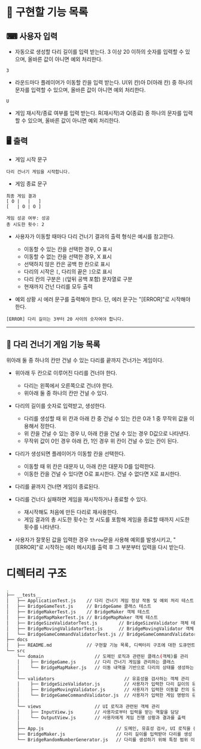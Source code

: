 # 📌 구현할 기능 목록

## ⌨ 사용자 입력

- 자동으로 생성할 다리 길이를 입력 받는다. 3 이상 20 이하의 숫자를 입력할 수 있으며, 올바른 값이 아니면 예외 처리한다.

```
3
```

- 라운드마다 플레이어가 이동할 칸을 입력 받는다. U(위 칸)아 D(아래 칸) 중 하나의 문자를 입력할 수 있으며, 올바른 값이 아니면 예외 처리한다.

```
U
```

- 게임 재시작/종료 여부를 입력 받는다. R(재시작)과 Q(종료) 중 하나의 문자를 입력할 수 있으며, 올바른 값이 아니면 예외 처리한다.

## 🖥 출력

- 게임 시작 문구

```
다리 건너기 게임을 시작합니다.
```

- 게임 종료 문구

```
최종 게임 결과
[ O |   |   ]
[   | O | O ]

게임 성공 여부: 성공
총 시도한 횟수: 2
```

- 사용자가 이동할 때마다 다리 건너기 결과의 출력 형식은 예시를 참고한다.

  - 이동할 수 있는 칸을 선택한 경우, O 표시
  - 이동할 수 없는 칸을 선택한 경우, X 표시
  - 선택하지 않은 칸은 공백 한 칸으로 표시
  - 다리의 시작은 `[`, 다리의 끝은 `]`으로 표시
  - 다리 칸의 구분은 `|`(앞뒤 공백 포함) 문자열로 구분
  - 현재까지 건넌 다리를 모두 출력

- 예외 상황 시 에러 문구를 출력해야 한다. 단, 에러 문구는 "[ERROR]"로 시작해야 한다.

```
[ERROR] 다리 길이는 3부터 20 사이의 숫자여야 합니다.
```

---

## 🚀 다리 건너기 게임 기능 목록

위아래 둘 중 하나의 칸만 건널 수 있는 다리를 끝까지 건너가는 게임이다.

- 위아래 두 칸으로 이루어진 다리를 건너야 한다.

  - 다리는 왼쪽에서 오른쪽으로 건너야 한다.
  - 위아래 둘 중 하나의 칸만 건널 수 있다.

- 다리의 길이를 숫자로 입력받고, 생성한다.

  - 다리를 생성할 때 위 칸과 아래 칸 중 건널 수 있는 칸은 0과 1 중 무작위 값을 이용해서 정한다.
  - 위 칸을 건널 수 있는 경우 U, 아래 칸을 건널 수 있는 경우 D값으로 나타낸다.
  - 무작위 값이 0인 경우 아래 칸, 1인 경우 위 칸이 건널 수 있는 칸이 된다.

- 다리가 생성되면 플레이어가 이동할 칸을 선택한다.

  - 이동할 때 위 칸은 대문자 U, 아래 칸은 대문자 D를 입력한다.
  - 이동한 칸을 건널 수 있다면 O로 표시한다. 건널 수 없다면 X로 표시한다.

- 다리를 끝까지 건너면 게임이 종료된다.

- 다리를 건너다 실패하면 게임을 재시작하거나 종료할 수 있다.

  - 재시작해도 처음에 만든 다리로 재사용한다.
  - 게임 결과의 총 시도한 횟수는 첫 시도를 포함해 게임을 종료할 때까지 시도한 횟수를 나타낸다.

- 사용자가 잘못된 값을 입력한 경우 `throw`문을 사용해 예외를 발생시키고, "[ERROR]"로 시작하는 에러 메시지를 출력 후 그 부분부터 입력을 다시 받는다.

# 디렉터리 구조

```bash
.
├── __tests__
│   ├── ApplicationTest.js    // 다리 건너기 게임 정상 작동 및 예외 처리 테스트
│   ├── BridgeGameTest.js     // BridgeGame 클래스 테스트
│   ├── BridgeMakerTest.js    // BridgeMaker 객체 테스트
│   ├── BridgeMapMakerTest.js // BridgeMapMaker 객체 테스트
│   ├── BridgeSizeValidatorTest.js        // BridgeSizeValidator 객체 테스트
│   ├── BridgeMovingValidatorTest.js      // BridgeMovingValidator 객체 테스트
│   └── BridgeGameCommandValidatorTest.js // BridgeGameCommandValidator 객체 테스트
├── docs
│   ├── README.md             // 구현할 기능 목록, 디렉터리 구조에 대한 도큐먼트
└── src
    └── domain                   // 도메인 로직과 관련된 클래스(객체)를 관리
    │    ├── BridgeGame.js       // 다리 건너기 게임을 관리하는 클래스
    │    └── BridgeMapMaker.js   // 이동 내역을 기반으로 다리의 상태를 생성하는 객체
    │
    └── validators                          // 유효성을 검사하는 객체 관리
    │    ├── BridgeSizeValidator.js         // 사용자가 입력한 다리 길이의 유효성을 검사
    │    ├── BridgeMovingValidator.js       // 사용자가 입력한 이동할 칸의 유효성을 검사
    │    └── BridgeGameCommandValidator.js  // 사용자가 입력한 게임 명령의 유효성을 검사
    │
    └── views                    // UI 로직과 관련된 객체 관리
    │    ├── InputView.js        // 사용자로부터 입력을 받는 역할을 담당
    │    └── OutputView.js       // 사용자에게 게임 진행 상황과 결과를 출력
    │
    ├── App.js                           // 도메인, 유효성 검사, UI 로직을 중간에서 조율하는 컨트롤러
    ├── BridgeMaker.js                   // 다리 길이를 입력받아 다리를 생성
    └── BridgeRandomNumberGenerator.js   // 다리를 생성하기 위해 특정 범위 이내 무작위 값을 생성
```
